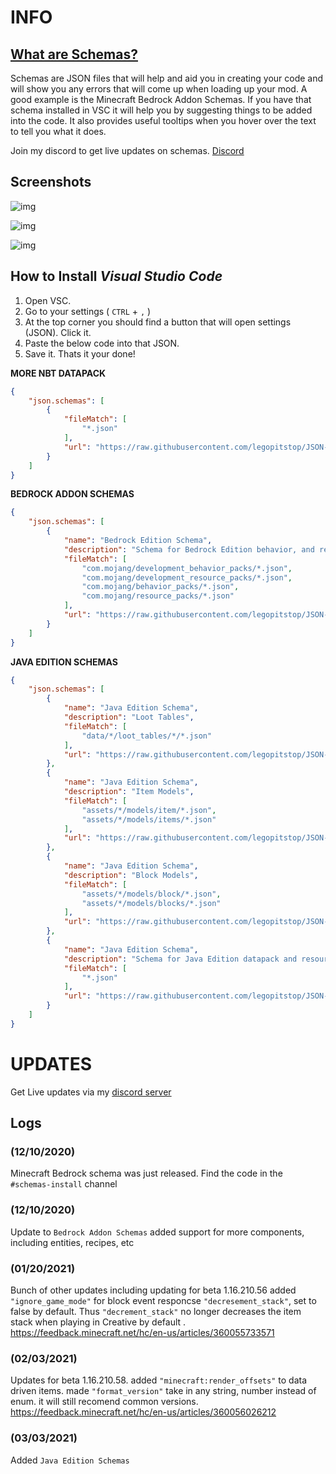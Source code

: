 # **INFO**
## [What are Schemas?](https://json-schema.org/understanding-json-schema/about.html)
Schemas are JSON files that will help and aid you in creating your code and
will show you any errors that will come up when loading up your mod. A good example
is the Minecraft Bedrock Addon Schemas. If you have that schema installed in VSC it will help
you by suggesting things to be added into the code. It also provides useful tooltips when you hover over the text to tell you what it does.

Join my discord to get live updates on schemas. [Discord](https://discord.gg/JbyTHWW)

## Screenshots

![img](https://cdn.discordapp.com/attachments/786714100205092915/789987247830335508/image.png "Schemas provide useful tool tips to better understand what parameters do what.")

![img](https://cdn.discordapp.com/attachments/786714100205092915/789987365791727646/image_1.png "It suggests parameters as you type.")

![img](https://cdn.discordapp.com/attachments/786714100205092915/789987943900512306/image_2.png "Alerts you if its missing a required bit of code.")

## How to Install *Visual Studio Code*
1. Open VSC. 
2. Go to your settings ( `CTRL` + `,` )
3. At the top corner you should find a button that will open settings (JSON). Click it.
4. Paste the below code into that JSON.
5. Save it. Thats it your done!

**MORE NBT DATAPACK**

```json
{
    "json.schemas": [
        {
            "fileMatch": [
                "*.json"
            ],
            "url": "https://raw.githubusercontent.com/legopitstop/JSON-Schemas/main/more%20NBT%20Datapack%20Schemas/schema.json"
        }
    ]
}
```
**BEDROCK ADDON SCHEMAS**
```json
{
    "json.schemas": [
        {
            "name": "Bedrock Edition Schema",
            "description": "Schema for Bedrock Edition behavior, and resourcepacks.",
            "fileMatch": [
                "com.mojang/development_behavior_packs/*.json",
                "com.mojang/development_resource_packs/*.json",
                "com.mojang/behavior_packs/*.json",
                "com.mojang/resource_packs/*.json"
            ],
            "url": "https://raw.githubusercontent.com/legopitstop/JSON-Schemas/main/schemas/bedrock-edition-schema/schema.json"
        }
    ]
}
```
**JAVA EDITION SCHEMAS**
```json
{
    "json.schemas": [
        {
            "name": "Java Edition Schema",
            "description": "Loot Tables",
            "fileMatch": [
                "data/*/loot_tables/*/*.json"
            ],
            "url": "https://raw.githubusercontent.com/legopitstop/JSON-Schemas/main/schemas/java-edition-schema/draft-01/loot_tables/schema.json"
        },
        {
            "name": "Java Edition Schema",
            "description": "Item Models",
            "fileMatch": [
                "assets/*/models/item/*.json",
                "assets/*/models/items/*.json"
            ],
            "url": "https://raw.githubusercontent.com/legopitstop/JSON-Schemas/main/schemas/java-edition-schema/draft-01/item-models/schema.json"
        },
        {
            "name": "Java Edition Schema",
            "description": "Block Models",
            "fileMatch": [
                "assets/*/models/block/*.json",
                "assets/*/models/blocks/*.json"
            ],
            "url": "https://raw.githubusercontent.com/legopitstop/JSON-Schemas/main/schemas/java-edition-schema/draft-01/block-models/schema.json"
        },
        {
            "name": "Java Edition Schema",
            "description": "Schema for Java Edition datapack and resourcepacks.",
            "fileMatch": [
                "*.json"
            ],
            "url": "https://raw.githubusercontent.com/legopitstop/JSON-Schemas/main/schemas/java-edition-schema/draft-01/schema.json"
        }
    ]
}
```

# **UPDATES**
Get Live updates via my [discord server](https://discord.gg/JbyTHWW)

## Logs
### (12/10/2020)
Minecraft Bedrock schema was just released. Find the code in the `#schemas-install` channel

### (12/10/2020)
Update to `Bedrock Addon Schemas` added support for more components, including entities, recipes, etc

### (01/20/2021)
Bunch of other updates including updating for beta 1.16.210.56 added `"ignore_game_mode"` for block event responcse `"decresement_stack"`, set to false by default. Thus `"decrement_stack"` no longer decreases the item stack when playing in Creative by default .
https://feedback.minecraft.net/hc/en-us/articles/360055733571

### (02/03/2021)
Updates for beta 1.16.210.58. added `"minecraft:render_offsets"` to data driven items. made `"format_version"` take in any string, number instead of enum. it will still recomend common versions.
https://feedback.minecraft.net/hc/en-us/articles/360056026212

### (03/03/2021)
Added `Java Edition Schemas`